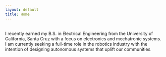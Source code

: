 ```yaml
---
layout: default
title: Home
---
```

<br>
I recently earned my B.S. in Electrical Engineering from the University of California, Santa Cruz with a focus on electronics and mechatronic systems. 
<br>
I am currently seeking a full-time role in the robotics industry with the intention of designing autonomous systems that uplift our communities. 